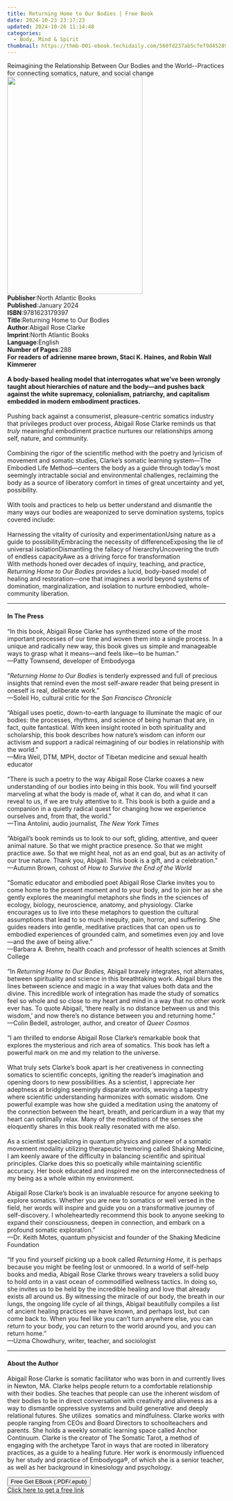 ```yaml
---
title: Returning Home to Our Bodies | Free Book
date: 2024-10-23 23:17:23
updated: 2024-10-26 11:14:48
categories:
  - Body, Mind & Spirit
thumbnail: https://thmb-001-ebook.techidaily.com/560fd237ab5cfef9d4528914c667b9e3c9ff464af181fce57e1c81b077755c46.jpg
---
```

<main id="book-container">
  <div class="flex flex-col">
    <div class="book-brief flex-1 py-6 px-4 sm:p-6 md:py-10 md:px-8">
      <!-- brief-->
      <div class="book-brief-main">
        Reimagining the Relationship Between Our Bodies and the World--Practices
        for connecting somatics, nature, and social change
      </div>
    </div>
    <div
      class="book-meta-info flex-1 grid gap-4 col-start-1 col-end-3 row-start-1 sm:mb-6 sm:grid-cols-4 lg:gap-6 lg:col-start-2 lg:row-end-6 lg:row-span-6 lg:mb-0"
    >
      <div
        class="book-meta-info-left place-content-center mt-4 p-4 text-sm leading-6 col-start-2 col-span-2 dark:text-slate-400"
      >
        <img
          class="w-full h-500 object-cover rounded-lg sm:h-255 sm:col-span-2 lg:col-span-full"
          src="https://img-001-ebook.techidaily.com/fef0a41830b77d9d00a11aede1a8361172579ab6792641fb03133183aa7c480e.jpg"
          alt=""
          width="312"
          height="500"
        />
      </div>
      <div
        class="book-meta-info-right mt-2 col-start-1 row-start-2 col-span-3 self-center"
      >
        <!-- meta data  -->
        <div class="flex flex-col px-4 md:px-8">
          <div class="flex-1">
            <strong>Publisher</strong>:<span class="px-2"
              >North Atlantic Books</span
            >
          </div>
          <div class="flex-1">
            <strong>Published</strong>:<span class="px-2">January 2024</span>
          </div>
          <div class="flex-1">
            <strong>ISBN</strong>:<span class="px-2">9781623179397</span>
          </div>
          <div class="flex-1">
            <strong>Title</strong>:<span class="px-2"
              >Returning Home to Our Bodies</span
            >
          </div>
          <div class="flex-1">
            <strong>Author</strong>:<span class="px-2"
              >Abigail Rose Clarke</span
            >
          </div>
          <div class="flex-1">
            <strong>Imprint</strong>:<span class="px-2"
              >North Atlantic Books</span
            >
          </div>
          <div class="flex-1">
            <strong>Language</strong>:<span class="px-2">English</span>
          </div>
          <div class="flex-1">
            <strong>Number of Pages</strong>:<span class="px-2">288</span>
          </div>
        </div>
      </div>
    </div>
    <div class="book-description flex-1 py-6 px-4 sm:p-6 md:py-10 md:px-8">
      <div class="book-description-main">
        <div accordion-content="" id="description">
          <b
            >For readers of adrienne maree brown, Staci K. Haines, and Robin
            Wall Kimmerer<br /><br />A body-based healing model that
            interrogates what we’ve been wrongly taught about hierarchies of
            nature and the body—and pushes back against the white supremacy,
            colonialism, patriarchy, and capitalism embedded in modern
            embodiment practices.</b
          ><br /><br />Pushing back against a consumerist, pleasure-centric
          somatics industry that privileges product over process,&nbsp;Abigail
          Rose Clarke reminds us that <i>truly</i> meaningful embodiment
          practice nurtures our relationships among self, nature, and
          community.<br /><br />Combining the rigor of the scientific method
          with the poetry and lyricism of movement and somatic studies, Clarke’s
          somatic learning system—The Embodied Life Method—centers the body as a
          guide through today’s most seemingly intractable social and
          environmental challenges, reclaiming the body as a source of
          liberatory comfort in times of great uncertainty and yet,
          possibility.&nbsp;<br /><br />With tools and practices to help us
          better understand and dismantle the many ways our bodies are
          weaponized to serve domination systems, topics covered include:<br /><br />Harnessing
          the vitality of curiosity and experimentationUsing nature as a guide
          to possibilityEmbracing the necessity of differenceExposing the lie of
          universal isolationDismantling the fallacy of hierarchyUncovering the
          truth of endless capacityAwe as a driving force for transformation<br />With
          methods honed over decades of inquiry, teaching, and practice,
          <i>Returning Home to Our Bodies</i> provides a lucid, body-based model
          of healing and restoration—one that imagines a world beyond systems of
          domination, marginalization, and isolation to nurture embodied,
          whole-community liberation.
        </div>
        <div class="accordion-fader"></div>
      </div>
    </div>
    <div class="book-excerpts flex-1 py-6 px-4 sm:p-6 md:py-10 md:px-8">
      <!-- excerpts-->
      <div class="book-excerpts-main">
        <hr />
        <h4 class="placeholder placeholder-heading">
          <span>In The Press</span>
        </h4>
        <p>
          “In this book, Abigail Rose Clarke has synthesized some of the most
          important processes of our time and woven them into a single process.
          In a unique and radically new way, this book gives us simple and
          manageable ways to grasp what it means—and feels like—to be human.”<br />—Patty
          Townsend, developer of Embodyoga<br /><br />“<i
            >Returning Home to Our Bodies</i
          >
          is tenderly expressed and full of precious insights that remind even
          the most self-aware reader that being present in oneself is real,
          deliberate work.”<br />—Soleil Ho, cultural critic for the
          <i>San Francisco Chronicle<br /></i><br />“Abigail uses poetic,
          down-to-earth language to illuminate the magic of our bodies: the
          processes, rhythms, and science of being human that are, in fact,
          quite fantastical. With keen insight rooted in both spirituality and
          scholarship, this book describes how nature’s wisdom can inform our
          activism and support a radical reimagining of our bodies in
          relationship with the world.”<br />—Mira Weil, DTM, MPH, doctor of
          Tibetan medicine and sexual health educator<br /><br />“There is such
          a poetry to the way Abigail Rose Clarke coaxes a new understanding of
          our bodies into being in this book. You will find yourself marveling
          at what the body is made of, what it can do, and what it can reveal to
          us, if we are truly attentive to it. This book is both a guide and a
          companion in a quietly radical quest for changing how we experience
          ourselves and, from that, the world.”<br />—Tina Antolini, audio
          journalist, <i>The New York Times<br /></i><br />“Abigail’s book
          reminds us to look to our soft, gliding, attentive, and queer animal
          nature. So that we might practice presence. So that we might practice
          awe. So that we might heal, not as an end goal, but as an activity of
          our true nature. Thank you, Abigail. This book is a gift, and a
          celebration.”<br />—Autumn Brown, cohost of
          <i>How to Survive the End of the World<br /></i><br />“Somatic
          educator and embodied poet Abigail Rose Clarke invites you to come
          home to the present moment and to your body, and to join her as she
          gently explores the meaningful metaphors she finds in the sciences of
          ecology, biology, neuroscience, anatomy, and physiology. Clarke
          encourages us to live into these metaphors to question the cultural
          assumptions that lead to so much inequity, pain, horror, and
          suffering. She guides readers into gentle, meditative practices that
          can open us to embodied experiences of grounded calm, and sometimes
          even joy and love—and the awe of being alive.”<br />—Barbara A. Brehm,
          health coach and professor of health sciences at Smith College<br /><br />“In
          <i>Returning Home to Our Bodies,</i> Abigail bravely integrates, not
          alternates, between spirituality and science in this breathtaking
          work. Abigail blurs the lines between science and magic in a way that
          values both data and the divine. This incredible work of integration
          has made the study of somatics feel so whole and so close to my heart
          and mind in a way that no other work ever has. To quote Abigail,
          ‘there really is no distance between us and this wisdom,’ and now
          there’s no distance between you and returning home.”<br />—Colin
          Bedell, astrologer, author, and creator of <i>Queer Cosmos</i
          ><br /><br />“I am thrilled to endorse Abigail Rose Clarke’s
          remarkable book that explores the mysterious and rich area of
          somatics. This book has left a powerful mark on me and my relation to
          the universe.<br /><br />What truly sets Clarke’s book apart is her
          creativeness in connecting somatics to scientific concepts, igniting
          the reader’s imagination and opening doors to new possibilities. As a
          scientist, I appreciate her adeptness at bridging seemingly disparate
          worlds, weaving a tapestry where&nbsp;scientific understanding
          harmonizes with somatic wisdom. One powerful example was how she
          guided a meditation using the anatomy of the connection between the
          heart, breath, and pericardium in a way that my heart can optimally
          relax. Many of the meditations of the senses she eloquently shares in
          this book really resonated with me also.<br /><br />As a scientist
          specializing in quantum physics and pioneer of a somatic movement
          modality utilizing therapeutic tremoring called Shaking Medicine, I am
          keenly aware of the difficulty in balancing scientific and spiritual
          principles. Clarke does this so poetically while maintaining
          scientific accuracy. Her book educated and inspired me on the
          interconnectedness of my being as a whole within my environment.<br /><br />Abigail
          Rose Clarke’s book is an invaluable resource for anyone seeking to
          explore somatics. Whether you are new to somatics or well versed in
          the field, her words will inspire and guide you on a transformative
          journey of self-discovery. I wholeheartedly recommend this book to
          anyone seeking to expand their consciousness, deepen in connection,
          and embark on a profound somatic exploration.”<br />—Dr. Keith Motes,
          quantum physicist and founder of the Shaking Medicine Foundation<br /><br />“If
          you find yourself picking up a book called <i>Returning Home,</i> it
          is perhaps because you might be feeling lost or unmoored. In a world
          of self-help books and media, Abigail Rose Clarke throws weary
          travelers a solid buoy to hold onto in a vast ocean of commodified
          wellness tactics. In doing so, she invites us to be held by the
          incredible healing and love that already exists all around us. By
          witnessing the miracle of our body, the breath in our lungs, the
          ongoing life cycle of all things, Abigail beautifully compiles a list
          of ancient healing practices we have known, and perhaps lost, but can
          come back to. When you feel like you can’t turn anywhere else, you can
          return to your body, you can return to the world around you, and you
          can return home.”<br />—Uzma Chowdhury, writer, teacher, and
          sociologist
        </p>
      </div>
    </div>
    <div class="book-about-author flex-1 py-6 px-4 sm:p-6 md:py-10 md:px-8">
      <!-- about author-->
      <div class="book-main-author-main">
        <hr />
        <h4 class="placeholder placeholder-heading">
          <span>About the Author</span>
        </h4>
        <p>
          Abigail Rose Clarke is somatic facilitator who was born in and
          currently lives in Newton, MA. Clarke helps people return to a
          comfortable relationship with their bodies. She teaches that people
          can use the inherent wisdom of their bodies to be in direct
          conversation with creativity and aliveness as a way to dismantle
          oppressive systems and build generative and deeply relational futures.
          She utilizes&nbsp; somatics and mindfulness. Clarke works with people
          ranging from CEOs and Board Directors to schoolteachers and parents.
          She holds a weekly somatic learning space called Anchor Continuum.
          Clarke is the creator of The Somatic Tarot, a method of engaging with
          the archetype Tarot in ways that are rooted in liberatory practices,
          as a guide to a healing future. Her work is enormously influenced by
          her study and practice of Embodyoga®, of which she is a senior
          teacher, as well as her background in kinesiology and psychology.
        </p>
      </div>
    </div>
    <div class="book-free-get flex-1 py-6 px-4 sm:p-6 md:py-10 md:px-8">
      <button
        id="btn-free-get"
        class="bg-blue-500 hover:bg-blue-700 text-white font-bold py-2 px-4 rounded"
      >
        Free Get EBook (.PDF/.epub)
      </button>
      <div id="countdown-display" class="px-2 text-lg mt-2"></div>
      <a
        id="free-link"
        class="hidden bg-blue-500 hover:bg-blue-700 text-white font-bold py-2 px-4 rounded"
        href="https://www.ebooks.com/en-us/book/210817047/returning-home-to-our-bodies/abigail-rose-clarke/"
        target="_blank"
        >Click here to get a free link</a
      >
    </div>
    <script>
      let countdownTime = 0;
      let countdownInterval = null;
      document
        .getElementById('btn-free-get')
        .addEventListener('click', startCountdown);
      function startCountdown() {
        countdownTime = new Date().getTime() + 60000 * 3;
        countdownInterval = setInterval(updateCountdown, 1000);
        document.getElementById('btn-free-get').disabled = true;
        document
          .getElementById('btn-free-get')
          .classList.add('bg-gray-500', 'cursor-not-allowed');
      }
      function updateCountdown() {
        let currentTime = new Date().getTime();
        let timeLeft = countdownTime - currentTime;
        let secondsLeft = Math.floor(timeLeft / 1000);
        document.getElementById('countdown-display').innerHTML =
          `Remaining time: ${secondsLeft} seconds.`;
        if (secondsLeft <= 0) {
          clearInterval(countdownInterval);
          document.getElementById('btn-free-get').classList.add('hidden');
          document.getElementById('free-link').classList.remove('hidden');
          document.getElementById('countdown-display').innerHTML = '';
        }
      }
    </script>
  </div>
</main>
